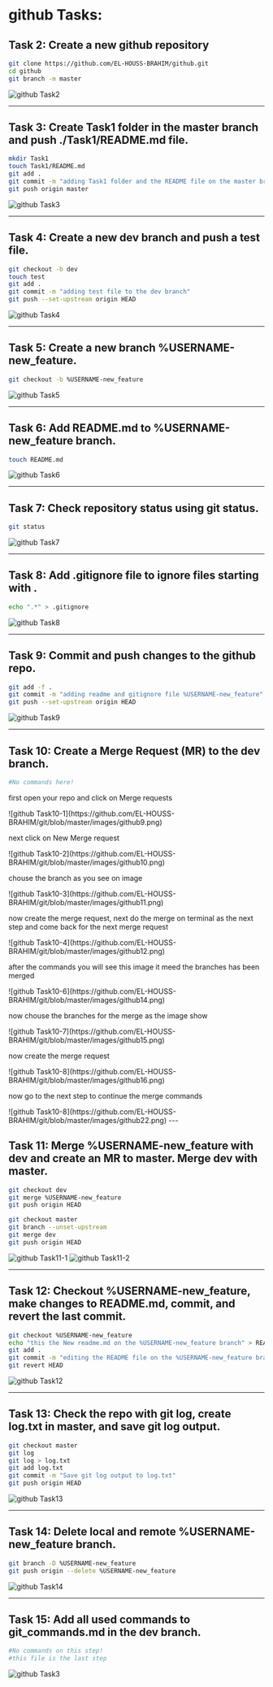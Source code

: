 # github Tasks:

## Task 2: Create a new github repository
```bash
git clone https://github.com/EL-HOUSS-BRAHIM/github.git
cd github
git branch -m master
```
![github Task2](https://github.com/EL-HOUSS-BRAHIM/git/blob/master/images/github1.png)

---

## Task 3: Create Task1 folder in the master branch and push ./Task1/README.md file.
```bash
mkdir Task1
touch Task1/README.md
git add .
git commit -m "adding Task1 folder and the README file on the master branch"
git push origin master
```
![github Task3](https://github.com/EL-HOUSS-BRAHIM/git/blob/master/images/github2.png)

---

## Task 4: Create a new dev branch and push a test file.
```bash
git checkout -b dev
touch test
git add .
git commit -m "adding test file to the dev branch"
git push --set-upstream origin HEAD
```
![github Task4](https://github.com/EL-HOUSS-BRAHIM/git/blob/master/images/github3.png)

---

## Task 5: Create a new branch %USERNAME-new_feature.
```bash
git checkout -b %USERNAME-new_feature
```
![github Task5](https://github.com/EL-HOUSS-BRAHIM/git/blob/master/images/github4.png)

---

## Task 6: Add README.md to %USERNAME-new_feature branch.
```bash
touch README.md
```
![github Task6](https://github.com/EL-HOUSS-BRAHIM/git/blob/master/images/github5.png)

---

## Task 7: Check repository status using git status.
```bash
git status
```
![github Task7](https://github.com/EL-HOUSS-BRAHIM/git/blob/master/images/github6.png)

---

## Task 8: Add .gitignore file to ignore files starting with .
```bash
echo ".*" > .gitignore
```
![github Task8](https://github.com/EL-HOUSS-BRAHIM/git/blob/master/images/github7.png)

---

## Task 9: Commit and push changes to the github repo.
```bash
git add -f .
git commit -m "adding readme and gitignore file %USERNAME-new_feature"
git push --set-upstream origin HEAD
```
![github Task9](https://github.com/EL-HOUSS-BRAHIM/git/blob/master/images/github8.png)

---

## Task 10: Create a Merge Request (MR) to the dev branch.
```bash
#No commands here!
```
<p>first open your repo and click on Merge requests</p>
![github Task10-1](https://github.com/EL-HOUSS-BRAHIM/git/blob/master/images/github9.png)
<p>next click on New Merge request </p>
![github Task10-2](https://github.com/EL-HOUSS-BRAHIM/git/blob/master/images/github10.png)
<p>chouse the branch as you see on image </p>
![github Task10-3](https://github.com/EL-HOUSS-BRAHIM/git/blob/master/images/github11.png)
<p>now create the merge request, next do the merge on terminal as the next step and come back for the next merge request</p>
![github Task10-4](https://github.com/EL-HOUSS-BRAHIM/git/blob/master/images/github12.png)
<p>after the commands you will see this image it meed the branches has been merged</p>
![github Task10-6](https://github.com/EL-HOUSS-BRAHIM/git/blob/master/images/github14.png)
<p>now chouse the branches for the merge as the image show</p>
![github Task10-7](https://github.com/EL-HOUSS-BRAHIM/git/blob/master/images/github15.png)
<p>now create the merge request</p>
![github Task10-8](https://github.com/EL-HOUSS-BRAHIM/git/blob/master/images/github16.png)
<p>now go to the next step to continue the merge commands </p>
![github Task10-8](https://github.com/EL-HOUSS-BRAHIM/git/blob/master/images/github22.png)
---

## Task 11: Merge %USERNAME-new_feature with dev and create an MR to master. Merge dev with master.
```bash
git checkout dev
git merge %USERNAME-new_feature
git push origin HEAD

git checkout master
git branch --unset-upstream
git merge dev
git push origin HEAD
```
![github Task11-1](https://github.com/EL-HOUSS-BRAHIM/git/blob/master/images/github13.png)
![github Task11-2](https://github.com/EL-HOUSS-BRAHIM/git/blob/master/images/github17.png)

---

## Task 12: Checkout %USERNAME-new_feature, make changes to README.md, commit, and revert the last commit.
```bash
git checkout %USERNAME-new_feature
echo "this the New readme.md on the %USERNAME-new_feature branch" > README.md
git add .
git commit -m "editing the README file on the %USERNAME-new_feature branch"
git revert HEAD
```
![github Task12](https://github.com/EL-HOUSS-BRAHIM/git/blob/master/images/github18.png)

---

## Task 13: Check the repo with git log, create log.txt in master, and save git log output.
```bash
git checkout master
git log
git log > log.txt
git add log.txt
git commit -m "Save git log output to log.txt"
git push origin HEAD
```
![github Task13](https://github.com/EL-HOUSS-BRAHIM/git/blob/master/images/github19.png)

---

## Task 14: Delete local and remote %USERNAME-new_feature branch.
```bash
git branch -D %USERNAME-new_feature
git push origin --delete %USERNAME-new_feature
```
![github Task14](https://github.com/EL-HOUSS-BRAHIM/git/blob/master/images/github20.png)

---

## Task 15: Add all used commands to git_commands.md in the dev branch.
```bash
#No commands on this step!
#this file is the last step
```
![github Task3](https://github.com/EL-HOUSS-BRAHIM/git/blob/master/images/github21.png)
